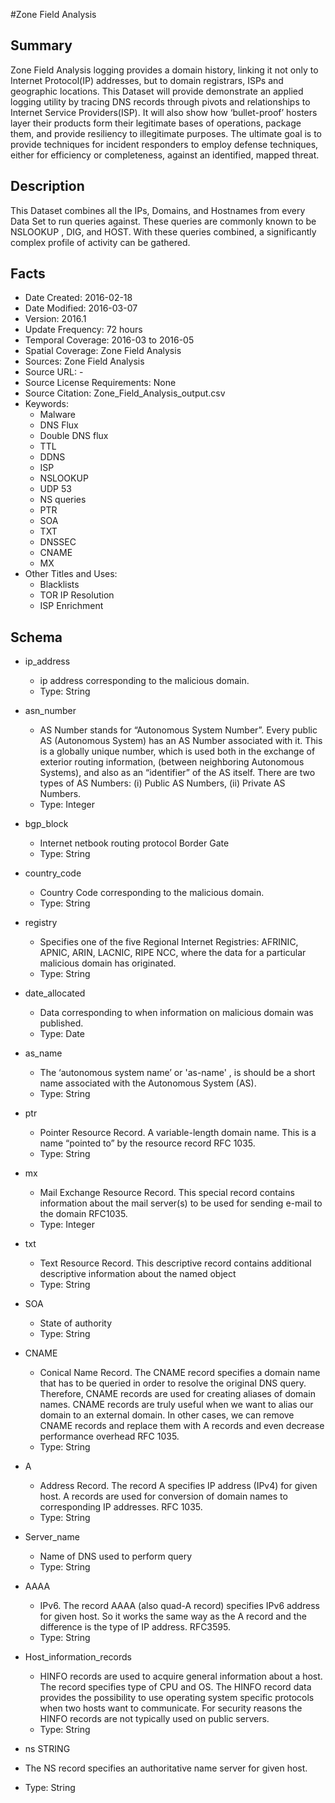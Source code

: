 #Zone Field Analysis

## Summary
Zone Field Analysis logging provides a domain history, linking it not only to Internet Protocol(IP) addresses, but to domain registrars, ISPs and geographic locations. This Dataset will provide demonstrate an applied logging utility by tracing DNS records through pivots and relationships to Internet Service Providers(ISP). It will also show how ‘bullet-proof’ hosters layer their products form their legitimate bases of operations, package them, and provide resiliency to illegitimate purposes. The ultimate goal is to provide techniques for incident responders to employ defense techniques, either for efficiency or completeness, against an identified, mapped threat. 

## Description
This Dataset combines all the IPs, Domains, and Hostnames from every Data Set to run queries against. These queries are commonly known to be NSLOOKUP , DIG, and HOST. With these queries combined, a significantly complex profile of activity can be gathered.


## Facts
- Date Created: 2016-02-18
- Date Modified: 2016-03-07
- Version: 2016.1
- Update Frequency: 72 hours
- Temporal Coverage: 2016-03 to 2016-05 
- Spatial Coverage: Zone Field Analysis
- Sources:  Zone Field Analysis
- Source URL: -
- Source License Requirements: None
- Source Citation: Zone_Field_Analysis_output.csv
- Keywords: 
	- Malware
  - DNS Flux
  - Double DNS flux
  - TTL
  - DDNS
  - ISP
  - NSLOOKUP
  - UDP 53
  - NS queries
  - PTR
  - SOA
  - TXT
  - DNSSEC
  - CNAME
  - MX
- Other Titles and Uses: 
  - Blacklists
  - TOR IP Resolution
  - ISP Enrichment


## Schema
- ip_address                           
  - ip address corresponding to the malicious domain.
  - Type: String  
    
- asn_number       
  - AS Number stands for “Autonomous System Number”. Every public AS (Autonomous System) has an AS Number associated with it. This is a globally unique number, which is used both in the exchange of exterior routing information, (between neighboring Autonomous Systems), and also as an “identifier” of the AS itself. There are two types of AS Numbers: (i) Public AS Numbers, (ii) Private AS Numbers.
  - Type: Integer

- bgp_block   
  - Internet netbook routing protocol Border Gate
  - Type: String  
 
- country_code    
  - Country Code corresponding to the malicious domain.
  - Type: String  
     
- registry 
  - Specifies one of the five Regional Internet Registries: AFRINIC, APNIC, ARIN, LACNIC, RIPE NCC, where the data for a particular malicious domain has originated.   
  - Type: String 

- date_allocated   
  - Data corresponding to when information on malicious domain was published.
  - Type: Date
      
- as_name
  - The ‘autonomous system name’ or 'as-name' , is should be a short name associated with the Autonomous System (AS).
  - Type: String
       
- ptr   
  - Pointer Resource Record. A variable-length domain name. This is a name “pointed to” by the resource record RFC 1035.
  - Type: String
      
- mx
  - Mail Exchange Resource Record. This special record contains information about the mail server(s) to be used for sending 
  e-mail to the domain RFC1035. 
  - Type: Integer
      
- txt
  - Text Resource Record. This descriptive record contains additional descriptive information about the named object
  - Type: String
     
- SOA 
  - State of authority
  - Type: String
       
- CNAME
  - Conical Name Record. The CNAME record specifies a domain name that has to be queried in order to resolve the original DNS query. Therefore, CNAME records are used for creating aliases of domain names. CNAME records are truly useful when we want to alias our domain to an external domain. In other cases, we can remove CNAME records and replace them with A records and even decrease performance overhead RFC 1035.
  - Type: String

- A
  - Address Record. The record A specifies IP address (IPv4) for given host. A records are used for conversion of domain names to corresponding IP addresses. RFC 1035.
  - Type: String

- Server_name 
  - Name of DNS used to perform query
  - Type: String

- AAAA
  - IPv6. The record AAAA (also quad-A record) specifies IPv6 address for given host. So it works the same way as the A record and the difference is the type of IP address. RFC3595.
  - Type: String

- Host_information_records  
  - HINFO records are used to acquire general information about a host. The record specifies type of CPU and OS. The HINFO record data provides the possibility to use operating system specific protocols when two hosts want to communicate. For security reasons the HINFO records are not typically used on public servers.
  - Type: String

-  ns STRING
  - The NS record specifies an authoritative name server for given host.
  - Type: String